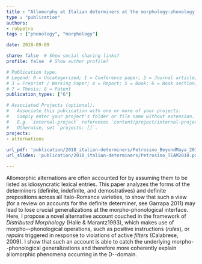 ```yaml
---
title : "Allomorphy at Italian determiners at the morphology-phonology interface"
type : "publication"
authors:
- robpetro
tags : ["phonology", "morphology"]

date: 2018-09-09

share: false  # Show social sharing links?
profile: false  # Show author profile?

# Publication type.
# Legend: 0 = Uncategorized; 1 = Conference paper; 2 = Journal article;
# 3 = Preprint / Working Paper; 4 = Report; 5 = Book; 6 = Book section;
# 7 = Thesis; 8 = Patent
publication_types: ["6"]

# Associated Projects (optional).
#   Associate this publication with one or more of your projects.
#   Simply enter your project's folder or file name without extension.
#   E.g. `internal-project` references `content/project/internal-project/index.md`.
#   Otherwise, set `projects: []`.
projects:
- alternations
  
url_pdf: 'publication/2018_italian-determiners/Petrosino_BeyondMaya_2018.pdf'
url_slides: 'publication/2018_italian-determiners/Petrosino_TEAM2018.pdf'

---
```


Allomorphic alternations are often accounted for by assuming them to be listed as idiosyncratic lexical entries. This paper analyzes the forms of the determiners (definite, indefinite, and demostratives) and definite prepositions across all Italo-Romance varieties, to show that such a view (for a review on accounts for the definite determiner, see Garrapa 2011) may lead to lose crucial generalizations at the morpho-phonological interface. Here, I propose a novel alternative account couched in the framework of _Distributed Morphology_ (Halle & Marantz1993), which makes use of morpho--phonological operations, such as positive instructions (_rules_), or _repairs_ triggered in response to violations of active _filters_ (Calabrese, 2009). I show that such an account is able to catch the underlying morpho--phonological generalizations and therefore more coherently explain allomorphic phenomena occurring in the D--domain.